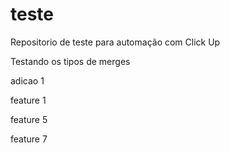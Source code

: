 # teste

Repositorio de teste para automação com Click Up

Testando os tipos de merges

adicao 1

feature 1

feature 5

feature 7



